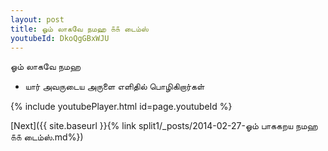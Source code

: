 ```yaml
---
layout: post
title: ஓம் லாகவே நமஹ ௧௧ டைம்ஸ்
youtubeId: DkoQgGBxWJU
---
```

 
 
 ஓம் லாகவே நமஹ  
 
 -  யார் அவருடைய அருளை எளிதில் பொழிகிறார்கள் 
 
  
 
  
 
 
 
 
 
 


{% include youtubePlayer.html id=page.youtubeId %}
 
[Next]({{ site.baseurl }}{% link  split1/_posts/2014-02-27-ஓம் பாககறய நமஹ ௧௧ டைம்ஸ்.md%})
 

